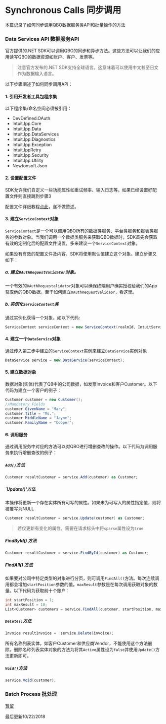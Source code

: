 # Synchronous Calls 同步调用
本篇记录了如何同步调用QBO数据服务类API和批量操作的方法

### Data Services API 数据服务API
官方提供的.NET SDK可以调用QBO的同步和异步方法。这些方法可以让我们的应用读写QBO的数据资源如账户、客户、发票等。

>注意官方发布的.NET SDK支持全球语言。这意味着可以使用中文甚至日文作为数据输入语言。

以下步骤阐述了如何同步调用API：

#### 1. 引用开发者工具包程序集

以下程序集/命名空间必须被引用：
- DevDefined.OAuth
- Intuit.Ipp.Core
- Intuit.Ipp.Data
- Intuit.Ipp.DataServices
- Intuit.Ipp.Diagnostics
- Intuit.Ipp.Exception
- Intuit.IppRetry
- Intuit.Ipp.Security
- Intuit.Ipp.Utility
- Newtonsoft.Json

#### 2. 设置配置文件
SDK允许我们自定义一些功能属性如重试频率、输入日志等。如果已经设置好配置文件则直接跳到步骤3

配置文件详细教程[点此](https://developer.intuit.com/docs/00_quickbooks_online/2_build/40_sdks/01_.net/0005_configuration)，遂不做赘述。

#### 3. 建立`ServiceContext`对象
`ServiceContext`是一个可以调用QBO所有的数据类服务、平台类服务和报表类服务的参数对象。当我们调用一个数据类服务来获取QBO数据时，SDK首先会获取有效的定制化后的配置文件设置，多来建议一个`ServiceContext`对象。

如果没有有效的配置文件及内容，SDK将使用默认值建立这个对象。建立步骤又如下：

##### a. 建立`OAuthRequestValidator`对象。
一个有效的`OAuthRequestalidator`对象可以确保终端用户确实授权给我们的App获取他的QBO数据。至于如何建立`OAuthRequestValidaor`，看[这里](https://developer.intuit.com/docs/00_quickbooks_online/2_build/40_sdks/01_.net/0020_authorization)。

##### b. 实例化`ServiceContext`类
通过实例化获得一个对象，如以下代码:

```c#
ServiceContext serviceContext = new ServiceContext(realmId, IntuitServicesType.QBO, oauthValidator);
```

#### 4. 建立一个`DataService`对象
通过传入第三步中建立的`ServiceContext`实例来建立`DataService`实例对象

```c#
DataService service = new DataService(serviceContext);
```

#### 5. 建立数据对象
数据对象(实体)代表了QB中的公司数据，如发票Invoice和客户Customer。以下代码为建立一个客户的例子：

```c#
Customer customer = new Customer();
//Mandatory Fields
customer.GivenName = "Mary";
customer.Title = "Ms.";
customer.MiddleName = "Jayne";
customer.FamilyName = "Cooper";
```

#### 6. 调用服务
通过调用服务中对应的方法可以对QBO进行增删查改的操作。以下代码为调用服务来执行增删查改的例子：

##### `Add()`方法

```c#
Customer resultCustomer = service.Add(customer) as Customer;
```

##### `Update()'方法

本操作将更新一个存在实体所有可写的属性。如果未为可写入的属性指定值，则将被覆写为NULL

```c#
Customer resultCustomer = service.Update(customer) as Customer;
```

> 若仅更新有变化的属性，需要在请求标头中将`sparse`属性设为`true`

##### FindById() 方法

```c#
Customer resultCustomer = service.FindById(customer) as Customer;
```

##### FindAll() 方法
如果要对公司中特定类型的对象进行分页，则可调用`FindAll()`方法。每次连续调用都会增加`startPosition`参数的值。`maxResult`参数是在每次调用获取对象的数量。以下代码为获取前十个账户：

```c#
int startPosition = 1;
int maxResult = 10;
List<Customer> customers = service.FindAll(customer, startPosition, maxResult).ToList<Customer>();
```

##### `Delete()`方法

```c#
Invoice resultInvoice =  service.Delete(invoice);
```

所有名称列表实体，如客户Customer和供应商Vendor，不能使用这个方法删除。删除名称列表实体对象的方法为将其`Active`属性设为`false`并使用`Update()`方法更新即可。

##### `Void()`方法

```c#
service.Void(customer);
```

### Batch Process 批处理
[暂留](https://developer.intuit.com/docs/00_quickbooks_online/2_build/40_sdks/01_.net/0004_sample_code_and_sample_apps)

最后更新10/22/2018







